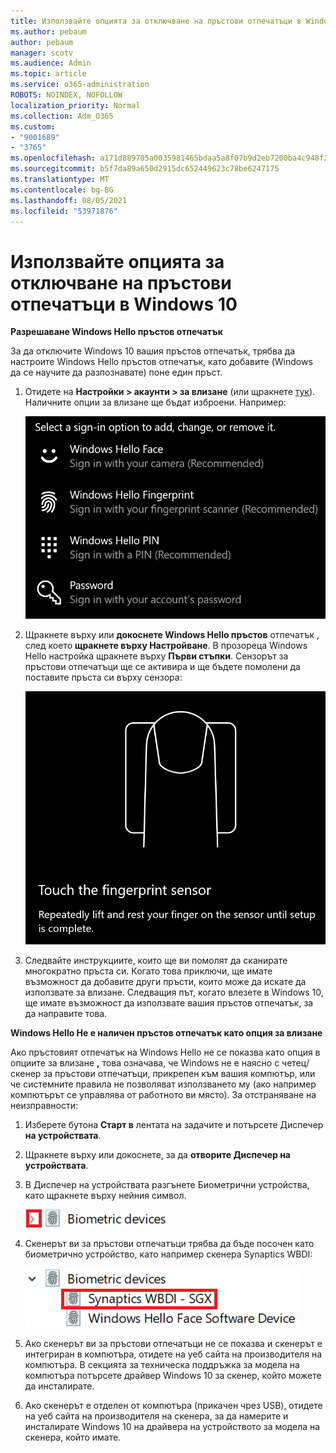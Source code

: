 ```yaml
---
title: Използвайте опцията за отключване на пръстови отпечатъци в Windows 10
ms.author: pebaum
author: pebaum
manager: scotv
ms.audience: Admin
ms.topic: article
ms.service: o365-administration
ROBOTS: NOINDEX, NOFOLLOW
localization_priority: Normal
ms.collection: Adm_O365
ms.custom:
- "9001689"
- "3765"
ms.openlocfilehash: a171d889705a0035981465bdaa5a8f07b9d2eb7200ba4c948f2aaccbf2cc0a21
ms.sourcegitcommit: b5f7da89a650d2915dc652449623c78be6247175
ms.translationtype: MT
ms.contentlocale: bg-BG
ms.lasthandoff: 08/05/2021
ms.locfileid: "53971876"
---
```

# <a name="use-fingerprint-unlock-option-in-windows-10"></a>Използвайте опцията за отключване на пръстови отпечатъци в Windows 10

**Разрешаване Windows Hello пръстов отпечатък**

За да отключите Windows 10 вашия пръстов отпечатък, трябва да настроите Windows Hello пръстов отпечатък, като добавите (Windows да се научите да разпознавате) поне един пръст. 

1. Отидете на **Настройки > акаунти > за влизане** (или щракнете [тук](ms-settings:signinoptions?activationSource=GetHelp)). Наличните опции за влизане ще бъдат изброени. Например:

    ![Опции за влизане.](media/sign-in-options.png)

2. Щракнете върху или **докоснете Windows Hello пръстов** отпечатък , след което **щракнете върху Настройване**. В прозореца Windows Hello настройка щракнете върху **Първи стъпки**. Сензорът за пръстови отпечатъци ще се активира и ще бъдете помолени да поставите пръста си върху сензора:

   ![Сензор за пръстови отпечатъци.](media/fingerprint-sensor.png)

3. Следвайте инструкциите, които ще ви помолят да сканирате многократно пръста си. Когато това приключи, ще имате възможност да добавите други пръсти, които може да искате да използвате за влизане. Следващия път, когато влезете в Windows 10, ще имате възможност да използвате вашия пръстов отпечатък, за да направите това.

**Windows Hello Не е наличен пръстов отпечатък като опция за влизане**

Ако пръстовият отпечатък на Windows Hello не се показва като опция в опциите за влизане **,** това означава, че Windows не е наясно с четец/скенер за пръстови отпечатъци, прикрепен към вашия компютър, или че системните правила не позволяват използването му (ако например компютърът се управлява от работното ви място). За отстраняване на неизправности: 

1. Изберете бутона **Старт в** лентата на задачите и потърсете Диспечер **на устройствата**.

2. Щракнете върху или докоснете, за да **отворите Диспечер на устройствата**.

3. В Диспечер на устройствата разгънете Биометрични устройства, като щракнете върху нейния символ.

   ![Биометрични устройства.](media/biometric-devices.png)

4. Скенерът ви за пръстови отпечатъци трябва да бъде посочен като биометрично устройство, като например скенера Synaptics WBDI:

   ![Биометрични устройства.](media/biometric-devices-expanded.png)

5. Ако скенерът ви за пръстови отпечатъци не се показва и скенерът е интегриран в компютъра, отидете на уеб сайта на производителя на компютъра. В секцията за техническа поддръжка за модела на компютъра потърсете драйвер Windows 10 за скенер, който можете да инсталирате.

6. Ако скенерът е отделен от компютъра (прикачен чрез USB), отидете на уеб сайта на производителя на скенера, за да намерите и инсталирате Windows 10 на драйвера на устройството за модела на скенера, който имате.
